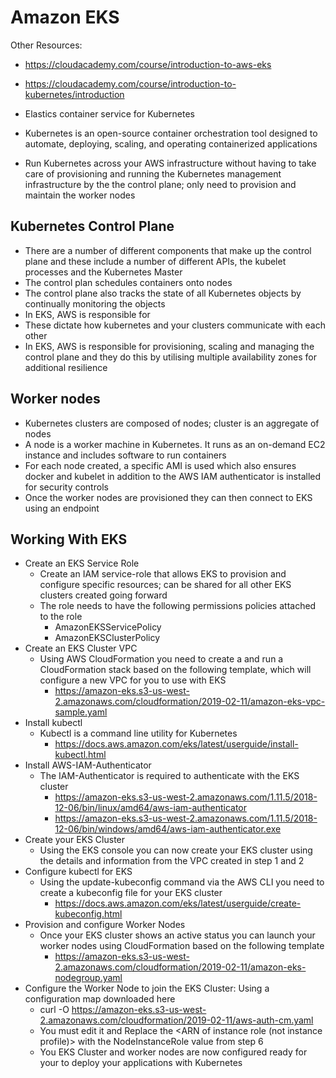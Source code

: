 # Amazon EKS

Other Resources:
  - https://cloudacademy.com/course/introduction-to-aws-eks
  - https://cloudacademy.com/course/introduction-to-kubernetes/introduction


- Elastics container service for Kubernetes
- Kubernetes is an open-source container orchestration tool designed to automate, deploying, scaling, and operating containerized applications
- Run Kubernetes across your AWS infrastructure without having to take care of provisioning and running the Kubernetes management infrastructure by the the control plane; only need to provision and maintain the worker nodes


## Kubernetes Control Plane

- There are a number of different components that make up the control plane and these include a number of different APIs, the kubelet processes and the Kubernetes Master
- The control plan schedules containers onto nodes
- The control plane also tracks the state of all Kubernetes objects by continually monitoring the objects
- In EKS, AWS is responsible for 
- These dictate how kubernetes and your clusters communicate with each other
- In EKS, AWS is responsible for provisioning, scaling and managing the control plane and they do this by utilising multiple availability zones for additional resilience


## Worker nodes

- Kubernetes clusters are composed of nodes; cluster is an aggregate of nodes
- A node is a worker machine in Kubernetes. It runs as an on-demand EC2 instance and includes software to run containers
- For each node created, a specific AMI is used which also ensures docker and kubelet in addition to the AWS IAM authenticator is installed for security controls
- Once the worker nodes are provisioned they can then connect to EKS using an endpoint


## Working With EKS

- Create an EKS Service Role
  - Create an IAM service-role that allows EKS to provision and configure specific resources; can be shared for all other EKS clusters created going forward
  - The role needs to have the following permissions policies attached to the role
    - AmazonEKSServicePolicy
    - AmazonEKSClusterPolicy
- Create an EKS Cluster VPC
  - Using AWS CloudFormation you need to create a and run a CloudFormation stack based on the following template, which will configure a new VPC for you to use with EKS
    - https://amazon-eks.s3-us-west-2.amazonaws.com/cloudformation/2019-02-11/amazon-eks-vpc-sample.yaml 
- Install kubectl
  - Kubectl is a command line utility for Kubernetes
    - https://docs.aws.amazon.com/eks/latest/userguide/install-kubectl.html 
- Install AWS-IAM-Authenticator
    -  The IAM-Authenticator is required to authenticate with the EKS cluster
       -  https://amazon-eks.s3-us-west-2.amazonaws.com/1.11.5/2018-12-06/bin/linux/amd64/aws-iam-authenticator
       -  https://amazon-eks.s3-us-west-2.amazonaws.com/1.11.5/2018-12-06/bin/windows/amd64/aws-iam-authenticator.exe
- Create your EKS Cluster
  - Using the EKS console you can now create your EKS cluster using the details and information from the VPC created in step 1 and 2
- Configure kubectl for EKS
  - Using the update-kubeconfig command via the AWS CLI you need to create a kubeconfig file for your EKS cluster
    - https://docs.aws.amazon.com/eks/latest/userguide/create-kubeconfig.html
- Provision and configure Worker Nodes
  - Once your EKS cluster shows an active status you can launch your worker nodes using CloudFormation based on the following template
    - https://amazon-eks.s3-us-west-2.amazonaws.com/cloudformation/2019-02-11/amazon-eks-nodegroup.yaml
- Configure the Worker Node to join the EKS Cluster: Using a configuration map downloaded here
  - curl -O https://amazon-eks.s3-us-west-2.amazonaws.com/cloudformation/2019-02-11/aws-auth-cm.yaml
  - You must edit it and Replace the <ARN of instance role (not instance profile)> with the NodeInstanceRole value from step 6
  - You EKS Cluster and worker nodes are now configured ready for your to deploy your applications with Kubernetes